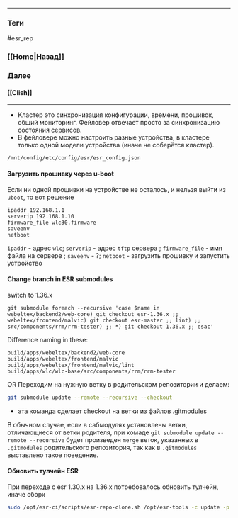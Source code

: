 
---
### Теги
#esr_rep
### [[Home|Назад]]
### Далее
#### [[Clish]]
---
- Кластер это синхронизация конфигурации, времени, прошивок, общий мониторинг. Фейловер отвечает просто за синхронизацию состояния сервисов.
- В фейловере можно настроить разные устройства, в кластере только одной модели устройства (иначе не соберётся кластер).

`/mnt/config/etc/config/esr/esr_config.json`
#### Загрузить прошивку через u-boot
Если ни одной прошивки на устройстве не осталось, и нельзя выйти из `uboot`, то вот решение
```u-boot folded title="Команды для загрузки прошивки через u-boot (использовать gigabitethernet 1 !!!)"
ipaddr 192.168.1.1
serverip 192.168.1.10
firmware_file wlc30.firmware
saveenv
netboot
```
`ipaddr` - адрес `wlc`; `serverip` - адрес `tftp` сервера ; `firmware_file` - имя файла на сервере ; `saveenv` - ?; `netboot` - загрузить прошивку и запустить устройство

#### Change branch in ESR submodules
switch to 1.36.x
``` unfold
git submodule foreach --recursive 'case $name in webeltex/backend2/web-core) git checkout esr-1.36.x ;; webeltex/frontend/malvic) git checkout esr-master ;; lint) ;; src/components/rrm/rrm-tester) ;; *) git checkout 1.36.x ;; esac'
```

Difference naming in these:
``` unfold
build/apps/webeltex/backend2/web-core
build/apps/webeltex/frontend/malvic
build/apps/webeltex/frontend/malvic/lint
build/apps/wlc/wlc-base/src/components/rrm/rrm-tester
```
OR 
Переходим на нужную ветку в родительском репозитории и делаем:

```bash unfold
git submodule update --remote --recursive --checkout
```
- эта команда сделает checkout на ветки из файлов .gitmodules

В обычном случае, если в сабмодулях установлены ветки, отличающиеся от ветки родителя, при комаде `git submodule update --remote --recursive` будет произведен `merge` веток, указанных в `.gitmodules` родительского репозитория, так как в `.gitmodules` выставлено такое поведение.

#### Обновить тулчейн ESR
При переходе с esr 1.30.х на 1.36.х потребовалось обновить тулчейн, иначе сборк 
```bash unfold
sudo /opt/esr-ci/scripts/esr-repo-clone.sh /opt/esr-tools -c update -p tools && sudo /opt/esr-tools/install.sh
```
